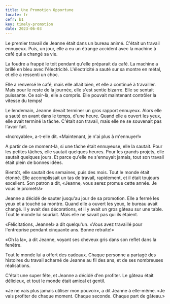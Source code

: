 ```yaml
---
title: Une Promotion Opportune
locale: fr
cefr: b1
key: timely-promotion
date: 2023-06-03
---
```


Le premier travail de Jeanne était dans un bureau animé. C'était un travail ennuyeux. Puis, un jour, elle a eu un étrange accident avec la machine à café qui a changé sa vie.

La foudre a frappé le toit pendant qu'elle préparait du café. La machine a brillé en bleu avec l'électricité. L'électricité a sauté sur sa montre en métal, et elle a ressenti un choc.

Elle a renversé le café, mais elle allait bien, et elle a continué à travailler. Mais pour le reste de la journée, elle s'est sentie bizarre. Elle se sentait puissante. Ce soir-là, elle a compris. Elle pouvait maintenant contrôler la vitesse du temps!

Le lendemain, Jeanne devait terminer un gros rapport ennuyeux. Alors elle a sauté en avant dans le temps, d'une heure. Quand elle a ouvert les yeux, elle avait terminé la tâche. C'était son travail, mais elle ne se souvenait pas l'avoir fait.

«Incroyable», a-t-elle dit. «Maintenant, je n'ai plus à m'ennuyer!»

A partir de ce moment-là, si une tâche était ennuyeuse, elle la sautait. Pour les petites tâches, elle sautait quelques heures. Pour les grands projets, elle sautait quelques jours. Et parce qu'elle ne s'ennuyait jamais, tout son travail était plein de bonnes idées.

Bientôt, elle sautait des semaines, puis des mois. Tout le monde était étonné. Elle accomplissait un tas de travail, rapidement, et il était toujours excellent. Son patron a dit, «Jeanne, vous serez promue cette année. Je vous le promets!»

Jeanne a décidé de sauter jusqu'au jour de sa promotion. Elle a fermé les yeux et a touché sa montre. Quand elle a ouvert les yeux, le bureau avait changé. Il y avait des décorations, et il y avait un gros gâteau sur une table. Tout le monde lui souriait. Mais elle ne savait pas qui ils étaient.

«Félicitations, Jeanne!» a dit quelqu'un. «Vous avez travaillé pour l'entreprise pendant cinquante ans. Bonne retraite!»

«Oh la la», a dit Jeanne, voyant ses cheveux gris dans son reflet dans la fenêtre.

Tout le monde lui a offert des cadeaux. Chaque personne a partagé des histoires du travail acharné de Jeanne au fil des ans, et de ses nombreuses réalisations.

C'était une super fête, et Jeanne a décidé d'en profiter. Le gâteau était délicieux, et tout le monde était amical et gentil.

«Je ne vais plus jamais utiliser mon pouvoir», a dit Jeanne à elle-même. «Je vais profiter de chaque moment. Chaque seconde. Chaque part de gâteau.»